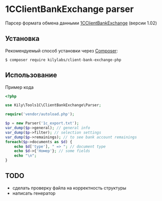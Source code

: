 # 1CClientBankExchange parser
Парсер формата обмена данными [1CClientBankExchange](http://v8.1c.ru/edi/edi_stnd/100/101.htm) (версии 1.02)

Установка
------------

Рекомендуемый способ установки через
[Composer](http://getcomposer.org):

```
$ composer require kilylabs/client-bank-exchange-php
```

Использование
-----

Пример кода

```php
<?php

use Kily\Tools1C\ClientBankExchange\Parser;

require('vendor/autoload.php');

$p = new Parser('1c_export.txt');
var_dump($p->general); // general info
var_dump($p->filter); // selection settings
var_dump($p->remainings); // to see bank account remainings
foreach($p->documents as $d) {
    echo $d['type'], " => "; // document type
    echo $d->{'Номер'}; // some fields
    echo "\n";
}
```

TODO
-----
- сделать проверку файла на корректность структуры
- написать генератор
